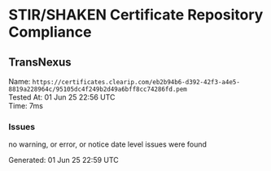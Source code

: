 # STIR/SHAKEN Certificate Repository Compliance

## TransNexus

Name: `https://certificates.clearip.com/eb2b94b6-d392-42f3-a4e5-8819a228964c/95105dc4f249b2d49a6bff8cc74286fd.pem`\
Tested At: 01 Jun 25 22:56 UTC\
Time: 7ms

### Issues

no warning, or error, or notice date level issues were found

Generated: 01 Jun 25 22:59 UTC